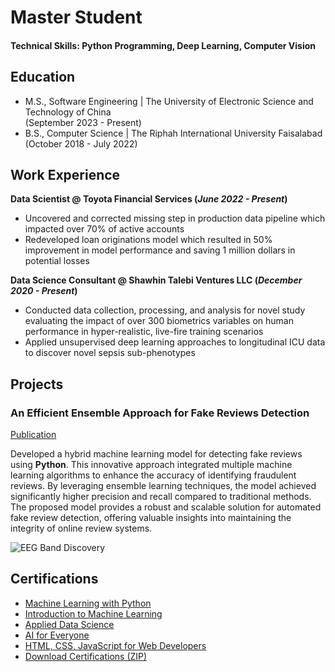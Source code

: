 # Master Student

#### Technical Skills: Python Programming, Deep Learning, Computer Vision

## Education						       		
- M.S., Software Engineering	| The University of Electronic Science and Technology of China <br> (September 2023 - Present)	 			        		
- B.S., Computer Science | The Riphah International University Faisalabad <br> (October 2018 - July 2022)

## Work Experience
**Data Scientist @ Toyota Financial Services (_June 2022 - Present_)**
- Uncovered and corrected missing step in production data pipeline which impacted over 70% of active accounts
- Redeveloped loan originations model which resulted in 50% improvement in model performance and saving 1 million dollars in potential losses

**Data Science Consultant @ Shawhin Talebi Ventures LLC (_December 2020 - Present_)**
- Conducted data collection, processing, and analysis for novel study evaluating the impact of over 300 biometrics variables on human performance in hyper-realistic, live-fire training scenarios
- Applied unsupervised deep learning approaches to longitudinal ICU data to discover novel sepsis sub-phenotypes

## Projects
### An Efficient Ensemble Approach for Fake Reviews Detection
[Publication](https://ieeexplore.ieee.org/document/10136652)

Developed a hybrid machine learning model for detecting fake reviews using **Python**. This innovative approach integrated multiple machine learning algorithms to enhance the accuracy of identifying fraudulent reviews. By leveraging ensemble learning techniques, the model achieved significantly higher precision and recall compared to traditional methods. The proposed model provides a robust and scalable solution for automated fake review detection, offering valuable insights into maintaining the integrity of online review systems.

![EEG Band Discovery](/assets/img/eeg_band_discovery.jpeg)

## Certifications
- [Machine Learning with Python](https://drive.google.com/file/d/your_file_id/view?usp=sharing)
- [Introduction to Machine Learning](https://drive.google.com/file/d/your_file_id/view?usp=sharing)
- [Applied Data Science](https://drive.google.com/file/d/your_file_id/view?usp=sharing)
- [AI for Everyone](https://drive.google.com/file/d/your_file_id/view?usp=sharing)
- [HTML, CSS, JavaScript for Web Developers](https://drive.google.com/file/d/your_file_id/view?usp=sharing)
- [Download Certifications (ZIP)](https://drive.google.com/file/d/1fkkz0Og9V0P395vWNCbFPqR03xi3hbXv/view?usp=sharing)
